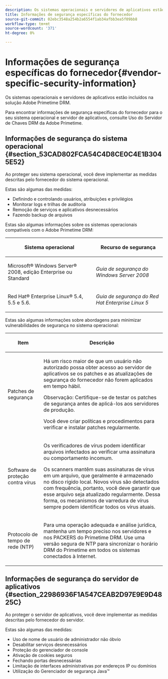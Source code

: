 ```yaml
---
description: Os sistemas operacionais e servidores de aplicativos estão incluídos na solução Adobe Primetime DRM.
title: Informações de segurança específicas do fornecedor
source-git-commit: 02ebc3548a254b2a6554f1ab34afbb3ea5f09bb8
workflow-type: tm+mt
source-wordcount: '371'
ht-degree: 0%

---
```


# Informações de segurança específicas do fornecedor{#vendor-specific-security-information}

Os sistemas operacionais e servidores de aplicativos estão incluídos na solução Adobe Primetime DRM.

Para encontrar informações de segurança específicas do fornecedor para o seu sistema operacional e servidor de aplicativos, consulte Uso do Servidor de Chaves DRM da Adobe Primetime.

## Informações de segurança do sistema operacional {#section_53CAD802FCA54C4D8CE0C4E1B3045E52}

Ao proteger seu sistema operacional, você deve implementar as medidas descritas pelo fornecedor do sistema operacional.

Estas são algumas das medidas:

* Definindo e controlando usuários, atribuições e privilégios
* Monitorar logs e trilhas de auditoria
* Remoção de serviços e aplicativos desnecessários
* Fazendo backup de arquivos

Estas são algumas informações sobre os sistemas operacionais compatíveis com o Adobe Primetime DRM:

<table frame="all" colsep="1" rowsep="1" class="+ topic/table adobe-d/table " id="table_ugl_kjz_n4"> 
 <thead class="- topic/thead "> 
  <tr rowsep="1" class="- topic/row "> 
   <th colname="1" class="- topic/entry entry"> <p class="- topic/p ">Sistema operacional </p> </th> 
   <th colname="2" class="- topic/entry entry"> <p class="- topic/p ">Recurso de segurança </p> </th> 
  </tr> 
 </thead>
 <tbody class="- topic/tbody "> 
  <tr rowsep="1" class="- topic/row "> 
   <td colname="1" class="- topic/entry "> <p class="- topic/p ">Microsoft® Windows Server® 2008, edição Enterprise ou Standard </p> </td> 
   <td colname="2" class="- topic/entry "> <p class="- topic/p "><i class="+ topic/ph hi-d/i ">Guia de segurança do Windows Server 2008</i> </p> </td> 
  </tr> 
  <tr rowsep="0" class="- topic/row "> 
   <td colname="1" class="- topic/entry "> <p class="- topic/p ">Red Hat® Enterprise Linux® 5.4, 5.5 e 5.6. </p> </td> 
   <td colname="2" class="- topic/entry "> <p class="- topic/p "><i class="+ topic/ph hi-d/i ">Guia de segurança do Red Hat Enterprise Linux 5</i> </p> </td> 
  </tr> 
 </tbody> 
</table>

Estas são algumas informações sobre abordagens para minimizar vulnerabilidades de segurança no sistema operacional:

<table frame="all" colsep="1" rowsep="1" class="+ topic/table adobe-d/table " id="table_whl_kjz_n4"> 
 <thead class="- topic/thead "> 
  <tr rowsep="1" class="- topic/row "> 
   <th colname="1" class="- topic/entry entry"> <p class="- topic/p ">Item </p> </th> 
   <th colname="2" class="- topic/entry entry"> <p class="- topic/p ">Descrição </p> </th> 
  </tr> 
 </thead>
 <tbody class="- topic/tbody "> 
  <tr rowsep="1" class="- topic/row "> 
   <td colname="1" class="- topic/entry "> <p class="- topic/p ">Patches de segurança </p> </td> 
   <td colname="2" class="- topic/entry "> <p class="- topic/p ">Há um risco maior de que um usuário não autorizado possa obter acesso ao servidor de aplicativos se os patches e as atualizações de segurança do fornecedor não forem aplicados em tempo hábil. </p> <p>Observação: Certifique-se de testar os patches de segurança antes de aplicá-los aos servidores de produção. </p> <p class="- topic/p ">Você deve criar políticas e procedimentos para verificar e instalar patches regularmente. </p> </td> 
  </tr> 
  <tr rowsep="1" class="- topic/row "> 
   <td colname="1" class="- topic/entry "> <p class="- topic/p ">Software de proteção contra vírus </p> </td> 
   <td colname="2" class="- topic/entry "> <p class="- topic/p ">Os verificadores de vírus podem identificar arquivos infectados ao verificar uma assinatura ou comportamento incomum. </p> <p>Os scanners mantêm suas assinaturas de vírus em um arquivo, que geralmente é armazenado no disco rígido local. Novos vírus são detectados com frequência, portanto, você deve garantir que esse arquivo seja atualizado regularmente. Dessa forma, os mecanismos de varredura de vírus sempre podem identificar todos os vírus atuais. </p> </td> 
  </tr> 
  <tr rowsep="0" class="- topic/row "> 
   <td colname="1" class="- topic/entry "> <p class="- topic/p ">Protocolo de tempo de rede (NTP) </p> </td> 
   <td colname="2" class="- topic/entry "> <p class="- topic/p ">Para uma operação adequada e análise jurídica, mantenha um tempo preciso nos servidores e nos PACKERS do Primetime DRM. Use uma versão segura de NTP para sincronizar o horário DRM do Primetime em todos os sistemas conectados à Internet. </p> </td> 
  </tr> 
 </tbody> 
</table>

## Informações de segurança do servidor de aplicativos {#section_22986936F1A547CEAB2D97E9E9D4825C}

Ao proteger o servidor de aplicativos, você deve implementar as medidas descritas pelo fornecedor do servidor.

Estas são algumas das medidas:

* Uso de nome de usuário de administrador não óbvio
* Desabilitar serviços desnecessários
* Proteção do gerenciador de console
* Ativação de cookies seguros
* Fechando portas desnecessárias
* Limitação de interfaces administrativas por endereços IP ou domínios
* Utilização do Gerenciador de segurança Java™
